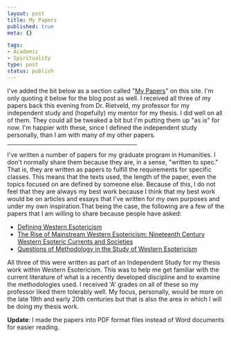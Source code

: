 ```yaml
--- 
layout: post
title: My Papers
published: true
meta: {}

tags: 
- Academic
- Spirituality
type: post
status: publish
---
```

I've added the bit below as a section called "<a href="http://www.arcanology.com/?page_id=745">My Papers</a>" on this site. I'm only quoting it below for the blog post as well. I received all three of my papers back this evening from Dr. Rietveld, my professor for my independent study and (hopefully) my mentor for my thesis. I did well on all of them. They could all be tweaked a bit but I'm putting them up "as is" for now. I'm happier with these, since I defined the independent study personally, than I am with many of my other papers.

<hr width="300" />I've written a number of papers for my graduate program in Humanities. I don't normally share them because they are, in a sense, "written to spec." That is, they are written as papers to fulfill the requirements for specific classes. This means that the texts used, the length of the paper, even the topics focused on are defined by someone else. Because of this, I do not feel that they are always my best work because I think that my best work would be on articles and essays that I've written for my own purposes and under my own inspiration.That being the case, the following are a few of the papers that I am willing to share because people have asked:
<ul>
	<li><a href="http://www.arcanology.com/papers/594-1-Defining_Western_Esotericism.pdf"> Defining Western Esotericism</a></li>
	<li><a href="http://www.arcanology.com/papers/594-2-The_Rise_of_Mainstream_Western_Esotericism.pdf">The Rise of Mainstream Western Esotericism: Nineteenth Century Western Esoteric Currents and Societies</a></li>
	<li><a href="http://www.arcanology.com/papers/594-3-Questions_of_Methodology.pdf">Questions of Methodology in the Study of Western Esotericism</a></li>
</ul>
All three of this were written as part of an Independent Study for my thesis work within Western Esotericism. This was to help me get familiar with the current literature of what is a recently developed discipline and to examine the methodologies used. I received 'A' grades on all of these so my professor liked them tolerably well. My focus, personally, would be more on the late 19th and early 20th centuries but that is also the area in which I will be doing my thesis work.

<strong>Update</strong>: I made the papers into PDF format files instead of Word documents for easier reading.
